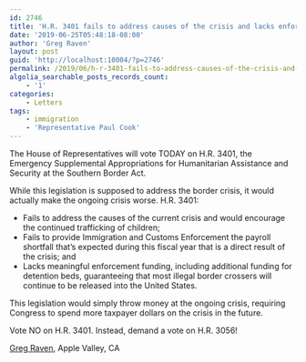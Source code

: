 ```yaml
---
id: 2746
title: 'H.R. 3401 fails to address causes of the crisis and lacks enforcement funding &#8212; Vote NO'
date: '2019-06-25T05:48:18-08:00'
author: 'Greg Raven'
layout: post
guid: 'http://localhost:10004/?p=2746'
permalink: /2019/06/h-r-3401-fails-to-address-causes-of-the-crisis-and-lacks-enforcement-funding-vote-no/
algolia_searchable_posts_records_count:
    - '1'
categories:
    - Letters
tags:
    - immigration
    - 'Representative Paul Cook'
---
```


The House of Representatives will vote TODAY on H.R. 3401, the Emergency Supplemental Appropriations for Humanitarian Assistance and Security at the Southern Border Act.

While this legislation is supposed to address the border crisis, it would actually make the ongoing crisis worse. H.R. 3401:

- Fails to address the causes of the current crisis and would encourage the continued trafficking of children;
- Fails to provide Immigration and Customs Enforcement the payroll shortfall that’s expected during this fiscal year that is a direct result of the crisis; and
- Lacks meaningful enforcement funding, including additional funding for detention beds, guaranteeing that most illegal border crossers will continue to be released into the United States.

This legislation would simply throw money at the ongoing crisis, requiring Congress to spend more taxpayer dollars on the crisis in the future.

Vote NO on H.R. 3401. Instead, demand a vote on H.R. 3056!

[Greg Raven](https://www.gregraven.org/), Apple Valley, CA